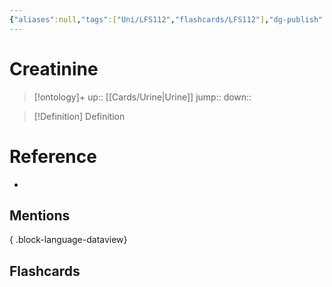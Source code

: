 ```yaml
---
{"aliases":null,"tags":["Uni/LFS112","flashcards/LFS112"],"dg-publish":true,"permalink":"/cards/creatinine/","dgPassFrontmatter":true}
---
```


# Creatinine

> [!ontology]+
> up:: [[Cards/Urine\|Urine]]
> jump:: 
> down:: 

> [!Definition] Definition
> 

# Reference
- 

## Mentions

{ .block-language-dataview}

## Flashcards
